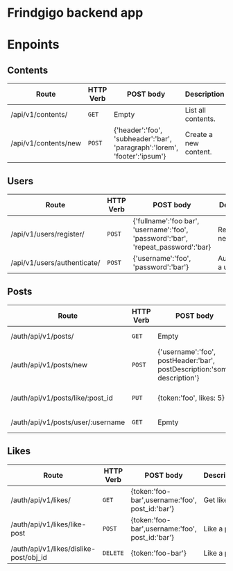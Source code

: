 # Frindgigo backend app

# Enpoints

## Contents

| Route | HTTP Verb	 | POST body	 | Description	 |
| --- | --- | --- | --- |
| /api/v1/contents/ | `GET` | Empty | List all contents. |
| /api/v1/contents/new | `POST` | {'header':'foo', 'subheader':'bar', 'paragraph':'lorem', 'footer':'ipsum'} | Create a new content. |
## Users
| Route | HTTP Verb	 | POST body	 | Description	 |
| --- | --- | --- | --- |
| /api/v1/users/register/ | `POST` | {'fullname':'foo bar', 'username':'foo', 'password':'bar', 'repeat_password':'bar} | Register a new user. |
| /api/v1/users/authenticate/ | `POST` | {'username':'foo', 'password':'bar'} | Authenticate a user. |

## Posts
| Route | HTTP Verb	 | POST body	 | Description	 |
| --- | --- | --- | --- |
| /auth/api/v1/posts/ | `GET` | Empty | List all posts. |
| /auth/api/v1/posts/new | `POST` | {'username':'foo', postHeader:'bar', postDescription:'some description'} | Share a post. |
| /auth/api/v1/posts/like/:post_id | `PUT` | {token:'foo', likes: 5} | Update a count of likes. |
| /auth/api/v1/posts/user/:username | `GET` | Epmty | Get posts of a user. |

## Likes
| Route | HTTP Verb	 | POST body	 | Description	 |
| --- | --- | --- | --- |
| /auth/api/v1/likes/ | `GET` | {token:'foo-bar',username:'foo', post_id:'bar'} | Get like. |
| /auth/api/v1/likes/like-post | `POST` | {token:'foo-bar',username:'foo', post_id:'bar'} | Like a post. |
| /auth/api/v1/likes/dislike-post/obj_id | `DELETE` | {token:'foo-bar'} | Like a post. |
